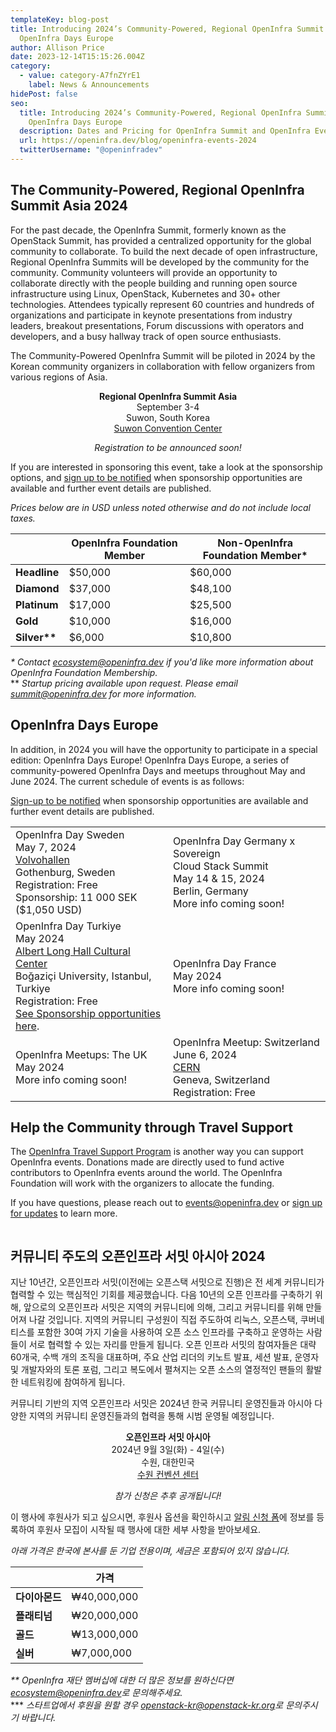 ```yaml
---
templateKey: blog-post
title: Introducing 2024’s Community-Powered, Regional OpenInfra Summit Asia and
  OpenInfra Days Europe
author: Allison Price
date: 2023-12-14T15:15:26.004Z
category:
  - value: category-A7fnZYrE1
    label: News & Announcements
hidePost: false
seo:
  title: Introducing 2024’s Community-Powered, Regional OpenInfra Summit Asia and
    OpenInfra Days Europe
  description: Dates and Pricing for OpenInfra Summit and OpenInfra Events Announced!
  url: https://openinfra.dev/blog/openinfra-events-2024
  twitterUsername: "@openinfradev"
---
```

## The Community-Powered, Regional OpenInfra Summit Asia 2024

For the past decade, the OpenInfra Summit, formerly known as the OpenStack Summit, has provided a centralized opportunity for the global community to collaborate. To build the next decade of open infrastructure, Regional OpenInfra Summits will be developed by the community for the community. Community volunteers will provide an opportunity to collaborate directly with the people building and running open source infrastructure using Linux, OpenStack, Kubernetes and 30+ other technologies. Attendees typically represent 60 countries and hundreds of organizations and participate in keynote presentations from industry leaders, breakout presentations, Forum discussions with operators and developers, and a busy hallway track of open source enthusiasts.

The Community-Powered OpenInfra Summit will be piloted in 2024 by the Korean community organizers in collaboration with fellow organizers from various regions of Asia. 

<p style="text-align: center;"><strong>Regional OpenInfra Summit Asia</strong><br/>
September 3-4<br/>
Suwon, South Korea<br/>
<a href="https://www.scc.or.kr/en/" target="_blank">Suwon Convention Center</a></p>
<p style="text-align: center;"><i>Registration to be announced soon!</i></p>

If you are interested in sponsoring this event, take a look at the sponsorship options, and [sign up to be notified](https://openinfrafoundation.formstack.com/forms/2024_openinfra_events_updates) when sponsorship opportunities are available and further event details are published.

*Prices below are in USD unless noted otherwise and do not include local taxes.*

|                | **OpenInfra Foundation Member** | **Non-OpenInfra Foundation Member*** |
| -------------- | ------------------------------- | ------------------------------------ |
| **Headline**   | $50,000                         | $60,000                              |
| **Diamond**    | $37,000                         | $48,100                              |
| **Platinum**   | $17,000                         | $25,500                              |
| **Gold**       | $10,000                         | $16,000                              |
| **Silver\*\*** | $6,000                          | $10,800                              |

*\* Contact [ecosystem@openinfra.dev](mailto:ecosystem@openinfra.dev) if you'd like more information about OpenInfra Foundation Membership.*<br/>
\*\* *Startup pricing available upon request. Please email [summit@openinfra.dev](mailto:summit@openinfra.dev) for more information.* 

## OpenInfra Days Europe

In addition, in 2024 you will have the opportunity to participate in a special edition: OpenInfra Days Europe! OpenInfra Days Europe, a series of community-powered OpenInfra Days and meetups throughout May and June 2024. The current schedule of events is as follows:

[Sign-up to be notified](https://openinfrafoundation.formstack.com/forms/2024_openinfra_events_updates) when sponsorship opportunities are available and further event details are published. 

<table width="90%">
<tr>
<td width="45%">OpenInfra Day Sweden<br/>
May 7, 2024<br/>
<a href="https://www.google.com/maps/place/Gunnar+Engellaus+v%C3%A4g+2,+418+78+G%C3%B6teborg,+Sweden/@57.7242383,11.8490387,17z/data=!4m16!1m9!3m8!1s0x464f8c78c6219f2b:0x1a73507f9863eb79!2sGunnar+Engellaus+v%C3%A4g+2,+418+78+G%C3%B6teborg,+Sweden!3b1!8m2!3d57.7242775!4d11.8483159!10e5!16s%2Fg%2F11cnd7r_rq!3m5!1s0x464f8c78c6219f2b:0x1a73507f9863eb79!8m2!3d57.7242775!4d11.8483159!16s%2Fg%2F11cnd7r_rq?entry=ttu"  target="_blank">Volvohallen</a><br/>
Gothenburg, Sweden<br/>
Registration: Free <br/>
Sponsorship: 11 000 SEK ($1,050 USD)</td>
<td width="45%">OpenInfra Day Germany x Sovereign<br/>
Cloud Stack Summit<br/>
May 14 & 15, 2024<br/>
Berlin, Germany<br/>
More info coming soon!</td>
</tr>
<tr>
<td width="45%">OpenInfra Day Turkiye<br/>
May 2024<br/>
<a href="https://maps.app.goo.gl/rPTB4oZabiJtfYdE9"  target="_blank">Albert Long Hall Cultural Center</a><br/>
Boğaziçi University, Istanbul, Turkiye<br/>
Registration: Free<br/>
<a href="https://drive.google.com/file/d/1VI9BbhP2sOWD6QZDAsloElJRuTNif7LL/view?usp=sharing"  target="_blank">See Sponsorship opportunities here</a>.</td>
<td width="45%">OpenInfra Day France<br/>
May 2024<br/>
More info coming soon!</td>
</tr>
<tr>
<td width="45%">OpenInfra Meetups: The UK<br/>
May 2024<br/>More info coming soon!</td>
<td width="45%">OpenInfra Meetup: Switzerland<br/>
June 6, 2024<br/>
<a href="https://www.google.com/maps/place/CERN/@46.2337442,6.056322,15.89z/data=!4m6!3m5!1s0x478c62fcec737b11:0x81bef3ae7a885e31!8m2!3d46.2330492!4d6.0556771!16zL20vMDk5cm4?entry=ttu"  target="_blank">CERN</a><br/>
Geneva, Switzerland<br/>
Registration: Free</td>
</tr>
</table>

## Help the Community through Travel Support

The [OpenInfra Travel Support Program](https://donate.stripe.com/8wMbLU6Qh8v8fVC9AE) is another way you can support OpenInfra events. Donations made are directly used to fund active contributors to OpenInfra events around the world. The OpenInfra Foundation will work with the organizers to allocate the funding. 

If you have questions, please reach out to [events@openinfra.dev](mailto:events@openinfra.dev) or [sign up for updates](https://openinfrafoundation.formstack.com/forms/2024_openinfra_events_updates) to learn more.

<div id="kr" style="padding-top: 40px; margin-top:-40px"></div>

## 커뮤니티 주도의 오픈인프라 서밋 아시아 2024

지난 10년간, 오픈인프라 서밋(이전에는 오픈스택 서밋으로 진행)은 전 세계 커뮤니티가 협력할 수 있는 핵심적인 기회를 제공했습니다. 다음 10년의 오픈 인프라를 구축하기 위해, 앞으로의 오픈인프라 서밋은 지역의 커뮤니티에 의해, 그리고 커뮤니티를 위해 만들어져 나갈 것입니다. 지역의 커뮤니티 구성원이 직접 주도하여 리눅스, 오픈스택, 쿠버네티스를 포함한 30여 가지 기술을 사용하여 오픈 소스 인프라를 구축하고 운영하는 사람들이 서로 협력할 수 있는 자리를 만들게 됩니다. 오픈 인프라 서밋의 참여자들은 대략 60개국, 수백 개의 조직을 대표하며, 주요 산업 리더의 키노트 발표, 세션 발표, 운영자 및 개발자와의 토론 포럼, 그리고 복도에서 펼쳐지는 오픈 소스의 열정적인 팬들의 활발한 네트워킹에 참여하게 됩니다.

커뮤니티 기반의 지역 오픈인프라 서밋은 2024년 한국 커뮤니티 운영진들과 아시아 다양한 지역의 커뮤니티 운영진들과의 협력을 통해 시범 운영될 예정입니다.

<p style="text-align: center;"><strong>오픈인프라 서밋 아시아</strong><br/>
2024년 9월 3일(화) - 4일(수)<br/>
수원, 대한민국<br/>
<a href="https://www.scc.or.kr/">수원 컨벤션 센터</a></p>
<p style="text-align: center;"><i>참가 신청은 추후 공개됩니다!</i></p>

이 행사에 후원사가 되고 싶으시면, 후원사 옵션을 확인하시고 [알림 신청 폼](https://openinfrafoundation.formstack.com/forms/2024_openinfra_events_updates)에 정보를 등록하여 후원사 모집이 시작될 때 행사에 대한 세부 사항을 받아보세요.

*아래 가격은 한국에 본사를 둔 기업 전용이며, 세금은 포함되어 있지 않습니다.*

|           | **가격**      |
| --------- | ----------- |
| **다이아몬드** | ₩40,000,000 |
| **플래티넘**  | ₩20,000,000 |
| **골드**    | ₩13,000,000 |
| **실버**    | ₩7,000,000  |

*\*\* OpenInfra 재단 멤버십에 대한 더 많은 정보를 원하신다면 [ecosystem@openinfra.dev](mailto:ecosystem@openinfra.dev)로 문의해주세요.*<br/>
\*\** *스타트업에서 후원을 원할 경우 [openstack-kr@openstack-kr.org](mailto:openstack-kr@openstack-kr.org)로 문의주시기 바랍니다.*
